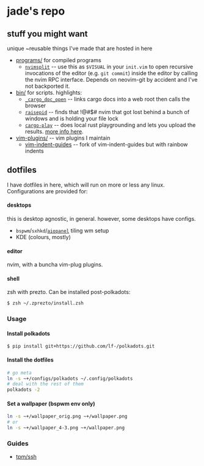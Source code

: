 # jade's repo

## stuff you might want

unique ~reusable things I've made that are hosted in here

- [programs/](./programs) for compiled programs
  - [`nvimsplit`](./programs/nvimsplit) -- use this as `$VISUAL` in your
    `init.vim` to open recursive invocations of the editor (e.g. `git commit`)
    inside the editor by calling the nvim RPC interface. Depends on neovim-git
    by accident and I've not backported it.
- [bin/](./bin) for scripts. highlights:
  - [`_cargo_doc_open`](./bin/_cargo_doc_open) -- links cargo docs into a web
    root then calls the browser
  - [`raisepid`](./bin/raisepid) -- finds that !@#$# nvim that got lost behind
    a bunch of windows and is holding your file lock
  - [`cargo-play`](./bin/cargo-play) -- does local rust playgrounding and lets
    you upload the results. [more info here](./pwaygwoumd).
- [vim-plugins/](./vim-plugins) -- vim plugins I maintain
  - [vim-indent-guides](./vim-plugins/vim-indent-guides) -- fork of
    vim-indent-guides but with rainbow indents

## dotfiles

I have dotfiles in here, which will run on more or less any linux.
Configurations are provided for:

#### desktops

this is desktop agnostic, in general. however, some desktops have configs.

- `bspwm`/`sxhkd`/[`aiopanel`][aiopanel] tiling wm setup
- KDE (colours, mostly)

#### editor

nvim, with a buncha vim-plug plugins.

#### shell

zsh with prezto. Can be installed post-polkadots:

```sh
$ zsh ~/.zprezto/install.zsh
```

[aiopanel]: https://github.com/lf-/aiopanel

### Usage

#### Install polkadots

```
$ pip install git+https://github.com/lf-/polkadots.git
```

#### Install the dotfiles

```sh
# go meta
ln -s ~+/configs/polkadots ~/.config/polkadots
# deal with the rest of them
polkadots -2
```

#### Set a wallpaper (bspwm env only)

```sh
ln -s ~+/wallpaper_orig.png ~+/wallpaper.png
# or
ln -s ~+/wallpaper_4-3.png ~+/wallpaper.png
```

### Guides

* [tpm/ssh](https://jade.fyi/blog/tpm-ssh/)
